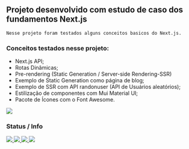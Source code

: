 ## Projeto desenvolvido com estudo de caso dos fundamentos Next.js
`Nesse projeto foram testados alguns conceitos basicos do Next.js.`

### Conceitos testados nesse projeto:
 - Next.js API;
 - Rotas Dinâmicas;
 - Pre-rendering (Static Generation / Server-side Rendering-SSR)
 - Exemplo de Static Generation como página de blog;
 - Exemplo de SSR com API randonuser (API de Usuários aleatórios);
 - Estilização de componentes com Mui Material UI;
 - Pacote de Ícones com o Font Awesome.
 
![](https://media.giphy.com/media/X2zbgDBj3RrCsXF0mr/giphy.gif)

 
  
### Status / Info
[
![](https://img.shields.io/badge/npm-v.8.1.0-blue)
![](https://img.shields.io/github/stars/rickalves/nextjs-basics.svg)
![](https://img.shields.io/github/commit-activity/w/rickalves/nextjs-basics.svg)
![](https://img.shields.io/github/license/rickalves/nextjs-basics.svg)
](https://github.com/rickalves/nextjs-basics/blob/main/README.md)

